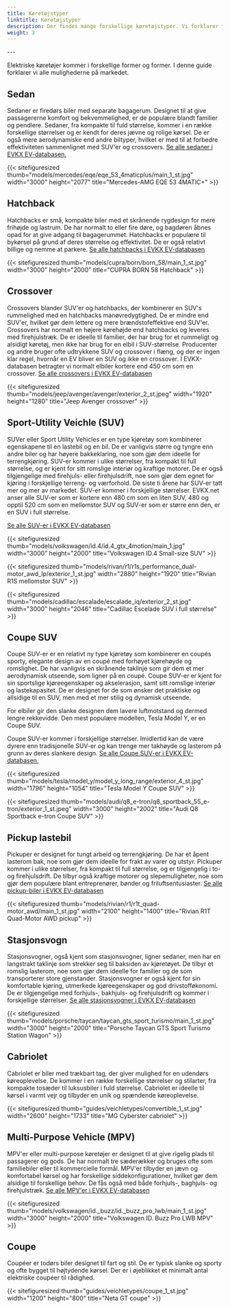 ```yaml
---
title: Køretøjstyper
linktitle: Køretøjstyper
description: Der findes mange forskellige køretøjstyper. Vi forklarer forskellen.
weight: 3
---
```

<!-- markdownlint-disable MD033 -->---

Elektriske køretøjer kommer i forskellige former og former. I denne guide forklarer vi alle mulighederne på markedet.

## Sedan

Sedaner er firedørs biler med separate bagagerum. Designet til at give passagererne komfort og bekvemmelighed, er de populære blandt familier og pendlere. Sedaner, fra kompakte til fuld størrelse, kommer i en række forskellige størrelser og er kendt for deres jævne og rolige kørsel. De er også mere aerodynamiske end andre biltyper, hvilket er med til at forbedre effektiviteten sammenlignet med SUV'er og crossovers. [Se alle sedaner i EVKX EV-databasen.](https://evkx.net/evsearch/?sortOrder=Name&evType=Sedan)

{{< sitefiguresized thumb="models/mercedes/eqe/eqe_53_4maticplus/main_1_st.jpg" width="3000" height="2077" title="Mercedes-AMG EQE 53 4MATIC+" >}}

## Hatchback

Hatchbacks er små, kompakte biler med et skrånende rygdesign for mere frihøjde og lastrum. De har normalt to eller fire døre, og bagdøren åbnes opad for at give adgang til bagagerummet. Hatchbacks er populære til bykørsel på grund af deres størrelse og effektivitet. De er også relativt billige og nemme at parkere. [Se alle hatchbacks i EVKX EV-databasen](https://evkx.net/evsearch/?sortOrder=Name&evType=Hatchback)

{{< sitefiguresized thumb="models/cupra/born/born_58/main_1_st.jpg" width="3000" height="2000" title="CUPRA BORN 58 Hatchback" >}}

## Crossover

Crossovers blander SUV'er og hatchbacks, der kombinerer en SUV's rummelighed med en hatchbacks manøvredygtighed. De er mindre end SUV'er, hvilket gør dem lettere og mere brændstofeffektive end SUV'er. Crossovers har normalt en højere kørehøjde end hatchbacks og leveres med firehjulstræk. De er ideelle til familier, der har brug for et rummeligt og alsidigt køretøj, men ikke har brug for en elbil i SUV-størrelse. Producenter og andre bruger ofte udtrykkene SUV og crossover i flæng, og der er ingen klar regel, hvornår en EV bliver en SUV og ikke en crossover. I EVKX-databasen betragter vi normalt elbiler kortere end 450 cm som en crossover. [Se alle crossovers i EVKX EV-databasen](https://evkx.net/evsearch/?sortOrder=Name&evType=Crossover)

{{< sitefiguresized thumb="models/jeep/avenger/avenger/exterior_2_st.jpeg" width="1920" height="1280" title="Jeep Avenger crossover" >}}

## Sport-Utility Veichle (SUV)

SUVer eller Sport Utility Vehicles er en type kjøretøy som kombinerer egenskapene til en lastebil og en bil. De er vanligvis større og tyngre enn andre biler og har høyere bakkeklaring, noe som gjør dem ideelle for terrengkjøring. SUV-er kommer i ulike størrelser, fra kompakt til full størrelse, og er kjent for sitt romslige interiør og kraftige motorer. De er også tilgjengelige med firehjuls- eller firehjulsdrift, noe som gjør dem egnet for kjøring i forskjellige terreng- og værforhold. De siste ti årene har SUV-er tatt mer og mer av markedet. SUV-er kommer i forskjellige størrelser. EVKX.net anser alle SUV-er som er kortere enn 480 cm som en liten SUV, 480 og opptil 520 cm som en mellomstor SUV og SUV-er som er større enn den, er en SUV i full størrelse.

[Se alle SUV-er i EVKX EV-databasen](https://evkx.net/evsearch/?sortOrder=Name&evType=SUV)

{{< sitefiguresized thumb="models/volkswagen/id.4/id.4_gtx_4motion/main_1.jpg" width="3000" height="2000" title="Volkswagen ID.4 Small-size SUV" >}}

{{< sitefiguresized thumb="models/rivan/r1/r1s_performance_dual-motor_awd_lp/exterior_1_st.jpg" width="2880" height="1920" title="Rivian R1S mellomstor SUV" >}}

{{< sitefiguresized thumb="models/cadillac/escalade/escalade_iq/exterior_2_st.jpg" width="3000" height="2046" title="Cadillac Escelade SUV i full størrelse" >}}

## Coupe SUV

Coupe SUV-er er en relativt ny type kjøretøy som kombinerer en coupés sporty, elegante design av en coupé med forhøyet kjørehøyde og romslighet. De har vanligvis en skrånende taklinje som gir dem et mer aerodynamisk utseende, som ligner på en coupé. Coupe SUV-er er kjent for sin sportslige kjøreegenskaper og akselerasjon, samt sitt romslige interiør og lastekapasitet. De er designet for de som ønsker det praktiske og allsidige til en SUV, men med et mer stilig og dynamisk utseende.

For elbiler gir den slanke designen dem lavere luftmotstand og dermed lengre rekkevidde. Den mest populære modellen, Tesla Model Y, er en Coupe SUV.

Coupe SUV-er kommer i forskjellige størrelser. Imidlertid kan de være dyrere enn tradisjonelle SUV-er og kan trenge mer takhøyde og lasterom på grunn av deres slankere design. [Se alle Coupe SUV-er i EVKX EV-databasen.](https://evkx.net/evsearch/?sortOrder=Name&evType=CoupeSUV)

{{< sitefiguresized thumb="models/tesla/model_y/model_y_long_range/exterior_4_st.jpg" width="1796" height="1054" title="Tesla Model Y Coupe SUV" >}}

{{< sitefiguresized thumb="models/audi/q8_e-tron/q8_sportback_55_e-tron/exterior_1_st.jpeg" width="3000" height="2002" title="Audi Q8 Sportback e-tron Coupe SUV" >}}
## Pickup lastebil

Pickuper er designet for tungt arbeid og terrengkjøring. De har et åpent lasterom bak, noe som gjør dem ideelle for frakt av varer og utstyr. Pickuper kommer i ulike størrelser, fra kompakt til full størrelse, og er tilgjengelig i to- og firehjulsdrift. De tilbyr også kraftige motorer og slepemuligheter, noe som gjør dem populære blant entreprenører, bønder og friluftsentusiaster. [Se alle pickup-biler i EVKX EV-databasen](https://evkx.net/evsearch/?sortOrder=Name&evType=PickupTruck)

{{< sitefiguresized thumb="models/rivian/r1/r1t_quad-motor_awd/main_1_st.jpg" width="2100" height="1400" title="Rivian R1T Quad-Motor AWD pickup" >}}

## Stasjonsvogn

Stasjonsvogner, også kjent som stasjonsvogner, ligner sedaner, men har en langstrakt taklinje som strekker seg til baksiden av kjøretøyet. De tilbyr et romslig lasterom, noe som gjør dem ideelle for familier og de som transporterer store gjenstander. Stasjonsvogner er også kjent for sin komfortable kjøring, utmerkede kjøreegenskaper og god drivstofføkonomi. De er tilgjengelige med forhjuls-, bakhjuls- og firehjulsdrift og kommer i forskjellige størrelser. [Se alle stasjonsvogner i EVKX EV-databasen](https://evkx.net/evsearch/?sortOrder=Name&evType=StationWagon)

{{< sitefiguresized thumb="models/porsche/taycan/taycan_gts_sport_turismo/main_1_st.jpg" width="3000" height="2000" title="Porsche Taycan GTS Sport Turismo Station Wagon" >}}
## Cabriolet

Cabriolet er biler med trækbart tag, der giver mulighed for en udendørs køreoplevelse. De kommer i en række forskellige størrelser og stilarter, fra kompakte tosæder til luksusbiler i fuld størrelse. Cabriolet er ideelle til kørsel i varmt vejr og tilbyder en unik og spændende køreoplevelse.

{{< sitefiguresized thumb="guides/veichletypes/convertible_1_st.jpg" width="2600" height="1733" title="MG Cyberster cabriolet" >}}

## Multi-Purpose Vehicle (MPV)

MPV'er eller multi-purpose køretøjer er designet til at give rigelig plads til passagerer og gods. De har normalt tre sæderækker og bruges ofte som familiebiler eller til kommercielle formål. MPV'er tilbyder en jævn og komfortabel kørsel og har forskellige siddekonfigurationer, hvilket gør dem alsidige til forskellige behov. De fås også med både forhjuls-, baghjuls- og firehjulstræk. [Se alle MPV'er i EVKX EV-databasen](https://evkx.net/evsearch/?sortOrder=Name&evType=MPV)

{{< sitefiguresized thumb="models/volkswagen/id._buzz/id._buzz_pro_lwb/main_1_st.jpg" width="3000" height="2000" title="Volkswagen ID. Buzz Pro LWB MPV" >}}

## Coupe

Coupéer er todørs biler designet til fart og stil. De er typisk slanke og sporty og ofte bygget til højtydende kørsel. Der er i øjeblikket et minimalt antal elektriske coupéer til rådighed.

{{< sitefiguresized thumb="guides/veichletypes/coupe_1_st.jpg" width="1200" height="800" title="Neta GT coupe" >}}